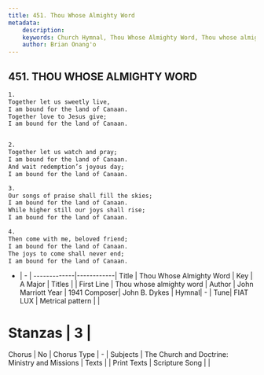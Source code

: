```yaml
---
title: 451. Thou Whose Almighty Word
metadata:
    description: 
    keywords: Church Hymnal, Thou Whose Almighty Word, Thou whose almighty word , 
    author: Brian Onang'o
---
```



## 451. THOU WHOSE ALMIGHTY WORD

```txt
1.
Together let us sweetly live,
I am bound for the land of Canaan.
Together love to Jesus give;
I am bound for the land of Canaan.


2.
Together let us watch and pray;
I am bound for the land of Canaan.
And wait redemption’s joyous day;
I am bound for the land of Canaan.

3.
Our songs of praise shall fill the skies;
I am bound for the land of Canaan.
While higher still our joys shall rise;
I am bound for the land of Canaan.

4.
Then come with me, beloved friend;
I am bound for the land of Canaan.
The joys to come shall never end;
I am bound for the land of Canaan.
```

- |   -  |
-------------|------------|
Title | Thou Whose Almighty Word |
Key | A Major |
Titles |  |
First Line | Thou whose almighty word  |
Author | John Marriott
Year | 1941
Composer| John B. Dykes |
Hymnal|  - |
Tune| FIAT LUX |
Metrical pattern | |
# Stanzas | 3 |
Chorus | No |
Chorus Type | - |
Subjects | The Church and Doctrine: Ministry and Missions |
Texts |  |
Print Texts | 
Scripture Song |  |
  
